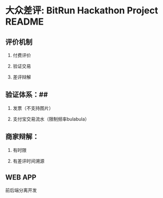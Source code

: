 # 大众差评: BitRun Hackathon Project README

## 评价机制 ##
1. 付费评价

2. 验证交易

3. 差评辩解
##  验证体系：##
1. 发票（不支持图片）

2. 支付宝交易流水（限制频率bulabula）

## 商家辩解： ##
1. 有时限

2. 有差评时间溯源
## WEB APP ##
前后端分离开发
